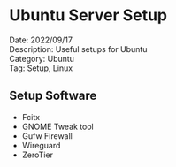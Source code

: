 # Ubuntu Server Setup

Date: 2022/09/17\
Description: Useful setups for Ubuntu\
Category: Ubuntu\
Tag: Setup, Linux

## Setup Software
* Fcitx
* GNOME Tweak tool
* Gufw Firewall
* Wireguard
* ZeroTier